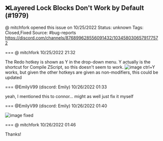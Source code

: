 ## ❌Layered Lock Blocks Don't Work by Default (#1979)
@ mitchfork opened this issue on 10/25/2022
Status: unknown
Tags: Closed,Fixed
Source: #bug-reports https://discord.com/channels/876899628556091432/1034580306579177572


=== @ mitchfork 10/25/2022 21:32

The Redo hotkey is shown as Y in the drop-down menu.  Y actually is the shortcut for Compile ZScript, so this doesn't seem to work.
![image](https://cdn.discordapp.com/attachments/1034580306579177572/1034580306713378826/redo_bug.png?ex=65e78f7e&is=65d51a7e&hm=fbfe0b66892fbbf99f2d3885c76ac72cc89dbb448cad6c168428670fe3eb689f&)
ctrl+Y works, but given the other hotkeys are given as non-modifiers, this could be updated

=== @EmilyV99 (discord: Emily) 10/26/2022 01:33

yeah, I mentioned this to connor... might as well just fix it myself

=== @EmilyV99 (discord: Emily) 10/26/2022 01:40


![image](https://cdn.discordapp.com/attachments/1034580306579177572/1034642687380435034/unknown.png?ex=65e7c997&is=65d55497&hm=76aea77ce4e3e1c384f9dbcc9830dee7e265dcbac847a210b606080af0ff4a62&)
fixed

=== @ mitchfork 10/26/2022 01:46

Thanks!
